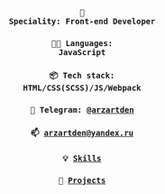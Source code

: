 <div align="center">

  ### <code>👷 Speciality: Front-end Developer</code>
  ### <code>🧑‍💻 Languages: JavaScript</code>
  ### <code>📦 Tech stack: HTML/CSS(SCSS)/JS/Webpack</code>
  ### <code>💬 Telegram: [@arzartden](https://telegram.me/arzartden)</code>
  ### <code>📫 [arzartden@yandex.ru](mailto:arzartden@yandex.ru)</code>
  ### <code>💡 [Skills](SKILLS.md)</code>
  ### <code>🧻 [Projects](PROJECTS.md)</code>

</div>
